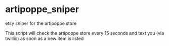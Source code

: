 # artipoppe_sniper
etsy sniper for the artipoppe store


This script will check the artipoppe store every 15 seconds and text you (via twillio) as soon as a new item is listed
